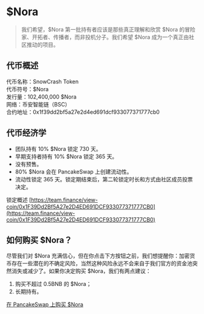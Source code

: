 # $Nora

> 我们希望，$Nora 第一批持有者应该是那些真正理解和欣赏 $Nora 的冒险家、开拓者、传播者，而非投机分子。我们希望 $Nora 成为一个真正由社区推动的项目。

## 代币概述

代币名称：SnowCrash Token  
代币符号：$Nora  
发行量：102,400,000 $Nora  
网络：币安智能链（BSC）  
合约地址：0x1f39dd2bf5a27e2d4ed691dcf933077371777cb0

## 代币经济学

* 团队持有 10% $Nora 锁定 730 天。
* 早期支持者持有 10% $Nora 锁定 365 天。
* 没有预售。
* 80% $Nora 会在 PancakeSwap 上创建流动性。 
* 流动性锁定 365 天。锁定期结束后，第二轮锁定时长和方式由社区成员投票决定。

锁定概述 [https://team.finance/view-coin/0x1F39Dd2Bf5A27e2D4ED691DCF933077371777CB0](https://team.finance/view-coin/0x1F39Dd2Bf5A27e2D4ED691DCF933077371777CB0)

## 如何购买 $Nora？

尽管我们对 $Nora 充满信心，但在你点击下方按钮之前，我们想提醒你：加密货币存在一些潜在的不确定风险，当然这种风险永远不会来自于我们官方的资金池突然消失或减少了。如果你决定购买 $Nora，我们有两点建议：

1. 购买不超过 0.5BNB 的 $Nora；
2. 长期持有。

[在 PancakeSwap 上购买 $Nora](https://exchange.pancakeswap.finance/#/swap?outputCurrency=0x1f39dd2bf5a27e2d4ed691dcf933077371777cb0)